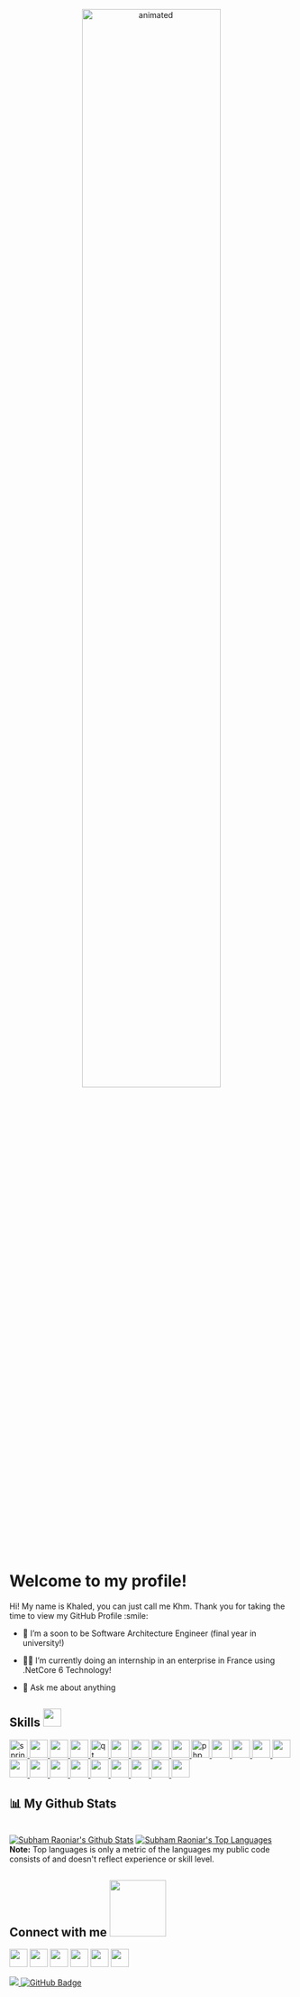 <p align="center">
  <img width="70%" src="https://user-images.githubusercontent.com/47532395/182726113-13539925-b3c6-4b09-8b64-9a284a9a46e9.gif" alt="animated" />
</p>
<h1> Welcome to my profile! </h1>
<p align='center'>
</p>

<div size='20px'> Hi! My name is Khaled, you can just call me Khm. Thank you for taking the time to view my GitHub Profile :smile: 
</div>




- 🔭 I’m a soon to be Software Architecture Engineer (final year in university!)
  
- 👨‍💻 I’m currently doing an internship in an enterprise in France using .NetCore 6 Technology!
  
- 💬 Ask me about anything

<h2> Skills <img src = "https://media2.giphy.com/media/QssGEmpkyEOhBCb7e1/giphy.gif?cid=ecf05e47a0n3gi1bfqntqmob8g9aid1oyj2wr3ds3mg700bl&rid=giphy.gif" width = 32px> </h2>
<a href= https://github.com/KhaledKhm?tab=repositories&q=&type=&language=java&sort= > <img width ='32px' src ='https://raw.githubusercontent.com/rahulbanerjee26/githubAboutMeGenerator/main/icons/spring.svg' alt="spring"> </a>
<a href= https://github.com/KhaledKhm?tab=repositories&q=&type=&language=typescript&sort= > <img width ='32px' src ='https://raw.githubusercontent.com/rahulbanerjee26/githubAboutMeGenerator/main/icons/angularjs.svg'> </a>
<a href= https://github.com/KhaledKhm?tab=repositories&q=&type=&language=c#&sort= > <img width ='32px' src ='https://raw.githubusercontent.com/rahulbanerjee26/githubAboutMeGenerator/main/icons/dotnet.svg'> </a>
<a href= https://github.com/KhaledKhm?tab=repositories&q=&type=&language=c#&sort= > <img width ='32px' src ='https://raw.githubusercontent.com/rahulbanerjee26/githubAboutMeGenerator/main/icons/symfony.svg'> </a>
<a href= https://github.com/KhaledKhm?tab=repositories&q=&type=&language=cpp&sort= > <img width ='32px' src ='https://raw.githubusercontent.com/rahulbanerjee26/githubAboutMeGenerator/main/icons/qt.svg' alt="qt"> </a>
<a href= https://github.com/KhaledKhm?tab=repositories&q=&type=&language=java&sort= > <img width ='32px' src ='https://raw.githubusercontent.com/rahulbanerjee26/githubAboutMeGenerator/main/icons/java.svg'> </a>
<a href= https://github.com/KhaledKhm?tab=repositories&q=&type=&language=c&sort= > <img width ='32px' src ='https://raw.githubusercontent.com/rahulbanerjee26/githubAboutMeGenerator/main/icons/c.svg'> </a>
<a href= https://github.com/KhaledKhm?tab=repositories&q=&type=&language=cpp&sort= > <img width ='32px' src ='https://raw.githubusercontent.com/rahulbanerjee26/githubAboutMeGenerator/main/icons/cpp.svg'> </a>
<a href= https://github.com/KhaledKhm?tab=repositories&q=&type=&language=c#&sort= > <img width ='32px' src ='https://raw.githubusercontent.com/rahulbanerjee26/githubAboutMeGenerator/main/icons/csharp.svg'> </a>
<a href= https://github.com/KhaledKhm?tab=repositories&q=&type=&language=php&sort= > <img alt='php' width ='32px' src ='https://raw.githubusercontent.com/rahulbanerjee26/githubAboutMeGenerator/main/icons/php.svg'> </a>
<a href= https://github.com/KhaledKhm?tab=repositories&q=&type=&language=html&sort= > <img width ='32px' src ='https://raw.githubusercontent.com/rahulbanerjee26/githubAboutMeGenerator/main/icons/html.svg'> </a>
<a href= https://github.com/KhaledKhm?tab=repositories&q=&type=&language=javascript&sort= > <img width ='32px' src ='https://raw.githubusercontent.com/rahulbanerjee26/githubAboutMeGenerator/main/icons/javascript.svg'> </a>
<a href= https://github.com/KhaledKhm?tab=repositories&q=&type=&language=css&sort= > <img width ='32px' src ='https://raw.githubusercontent.com/rahulbanerjee26/githubAboutMeGenerator/main/icons/css.svg'> </a>
<a href= https://github.com/KhaledKhm?tab=repositories&q=&type=&language=shell&sort= > <img width ='32px' src ='https://raw.githubusercontent.com/rahulbanerjee26/githubAboutMeGenerator/main/icons/bash.svg'> </a>
<a href= https://github.com/KhaledKhm?tab=repositories&q=&type=&language=android&sort= > <img width ='32px' src ='https://raw.githubusercontent.com/rahulbanerjee26/githubAboutMeGenerator/main/icons/android.svg'> </a>
<a href= https://github.com/KhaledKhm?tab=repositories&q=&type=&language=docker&sort= > <img width ='32px' src ='https://raw.githubusercontent.com/rahulbanerjee26/githubAboutMeGenerator/main/icons/docker.svg'> </a>
<a href= https://github.com/KhaledKhm?tab=repositories&q=&type=&language=jenkins&sort= > <img width ='32px' src ='https://raw.githubusercontent.com/rahulbanerjee26/githubAboutMeGenerator/main/icons/jenkins.svg'> </a>
<a href= https://github.com/KhaledKhm?tab=repositories&q=&type=&language=git&sort= > <img width ='32px' src ='https://raw.githubusercontent.com/rahulbanerjee26/githubAboutMeGenerator/main/icons/git.svg'> </a>
<a href= https://github.com/KhaledKhm?tab=repositories&q=&type=&language=postman&sort= > <img width ='32px' src ='https://raw.githubusercontent.com/rahulbanerjee26/githubAboutMeGenerator/main/icons/postman.svg'> </a>
<a href= https://github.com/KhaledKhm?tab=repositories&q=&type=&language=mysql&sort= > <img width ='32px' src ='https://raw.githubusercontent.com/rahulbanerjee26/githubAboutMeGenerator/main/icons/mysql.svg'> </a>
<a href= https://github.com/KhaledKhm?tab=repositories&q=&type=&language=mongodb&sort= > <img width ='32px' src ='https://raw.githubusercontent.com/rahulbanerjee26/githubAboutMeGenerator/main/icons/mongodb.svg'> </a>
<a href= https://github.com/KhaledKhm?tab=repositories&q=&type=&language=oracle&sort= > <img width ='32px' src ='https://raw.githubusercontent.com/rahulbanerjee26/githubAboutMeGenerator/main/icons/oracle.svg'> </a>
<a href= https://github.com/KhaledKhm?tab=repositories&q=&type=&language=sqlite&sort= > <img width ='32px' src ='https://raw.githubusercontent.com/rahulbanerjee26/githubAboutMeGenerator/main/icons/sqlite.svg'> </a>

<!--
![Metrics](https://metrics.lecoq.io/khaledkhm?template=classic&base.header=0&base.activity=0&base.community=0&base.repositories=0&base.metadata=0&languages=1&base=header%2C%20activity%2C%20community%2C%20repositories%2C%20metadata&base.indepth=false&base.hireable=false&base.skip=false&languages=false&languages.limit=11&languages.threshold=0%25&languages.other=true&languages.colors=github&languages.sections=most-used&languages.indepth=false&languages.analysis.timeout=15&languages.categories=markup%2C%20programming&languages.recent.categories=markup%2C%20programming&languages.recent.load=300&languages.recent.days=14&config.timezone=Africa%2FLagos)
-->


## 📊 My Github Stats

  <br/>
    <a href="https://github.com/KhaledKhm/github-readme-stats"><img alt="Subham Raoniar's Github Stats" src="https://github-readme-stats.vercel.app/api?username=khaledkhm&show_icons=true&count_private=true&theme=react&hide_border=true&bg_color=0D1117" /></a>
  <a href="https://github.com/khaledkhm/github-readme-stats"><img alt="Subham Raoniar's Top Languages" src="https://github-readme-stats.vercel.app/api/top-langs/?username=khaledkhm&langs_count=8&count_private=true&layout=compact&theme=react&hide_border=true&bg_color=0D1117" /></a>
  <br/>
  <b>Note:</b> Top languages is only a metric of the languages my public code consists of and doesn't reflect experience or skill level.

<!--
<br/>
<br/>

<a href="https://github.com/khaledkhm/github-readme-activity-graph"><img alt="Subham Raoniar's Activity Graph" src="https://activity-graph.herokuapp.com/graph?username=khaledkhm&bg_color=0D1117&color=5BCDEC&line=5BCDEC&point=FFFFFF&hide_border=true" /></a>

<br/>
<br/>
-->


<h2> Connect with me <img src='https://raw.githubusercontent.com/ShahriarShafin/ShahriarShafin/main/Assets/handshake.gif' width="100px"> </h2>
<a href = 'https://www.linkedin.com/in/khaled-maammar-khm24746877'> <img width = '32px' align= 'center' src="https://raw.githubusercontent.com/rahulbanerjee26/githubAboutMeGenerator/main/icons/linked-in-alt.svg"/></a> 
<a href = 'https://www.github.com/khaledkhm'> <img width = '32px' align= 'center' src="https://raw.githubusercontent.com/rahulbanerjee26/githubAboutMeGenerator/main/icons/github.svg"/></a>
<a href = 'mailto:khaled.maammar@esprit.tn'> <img width = '32px' align= 'center' src="https://user-images.githubusercontent.com/5141132/50740364-7ea80880-1217-11e9-8faf-2348e31beedd.png"/></a>
<a href = 'https://discord.gg/xzju3Cfe8Y'> <img width = '32px' align= 'center' src="https://raw.githubusercontent.com/rahulbanerjee26/githubAboutMeGenerator/main/icons/discord.svg"/></a> 
<a href = 'https://www.facebook.com/khaledmaammar97/'> <img width = '32px' align= 'center' src="https://raw.githubusercontent.com/rahulbanerjee26/githubAboutMeGenerator/main/icons/facebook.svg"/></a>
<a href = 'https://www.instagram.com/khaledmaammar'> <img width = '32px' align= 'center' src="https://raw.githubusercontent.com/rahulbanerjee26/githubAboutMeGenerator/main/icons/instagram.svg"/></a>

<br/>
<br/>
<a href="https://github.com/Meghna-DAS/github-profile-views-counter">
    <img src="https://komarev.com/ghpvc/?username=khaledkhm">
</a>
<a href="https://github.com/khaledkhm?tab=followers"><img src="https://img.shields.io/github/followers/khaledkhm?label=Followers&style=social" alt="GitHub Badge"></a>

<!--
<br>
<br>

![GitHub stats](https://github-readme-stats.vercel.app/api?username=khaledkhm&show_icons=true&count_private=true)  


![GitHub streak stats](https://github-readme-streak-stats.herokuapp.com/?user=khaledkhm)  




<br/>
<br/>

<a href="https://github.com/khaledkhm/github-readme-activity-graph"><img alt="Subham Raoniar's Activity Graph" src="https://activity-graph.herokuapp.com/graph?username=khaledkhm&bg_color=0D1117&color=5BCDEC&line=5BCDEC&point=FFFFFF&hide_border=true" /></a>

<br/>
<br/>

<p>
  <img align="center" src="https://github-readme-stats.vercel.app/api/top-langs?username=khaledkhm&show_icons=true&locale=en&layout=compact" alt="khaledkhm" /> 
  </p>

<p>

<img align="center" src="https://github-readme-stats.vercel.app/api?username=khaledkhm&show_icons=true&locale=en" alt="khaledkhm" />
</p>
<br>
<p>
<img align="lerft" src="https://github-readme-streak-stats.herokuapp.com/?user=khaledkhm&" alt="khaledkhm" />
</p>

->>

<!--
**KhaledKhm/KhaledKhm** is a ✨ _special_ ✨ repository because its `README.md` (this file) appears on your GitHub profile.

Here are some ideas to get you started:

- 🔭 I’m currently working on ...
- 🌱 I’m currently learning ...
- 👯 I’m looking to collaborate on ...
- 🤔 I’m looking for help with ...
- 💬 Ask me about ...
- 📫 How to reach me: ...
- 😄 Pronouns: ...
- ⚡ Fun fact: ...
-->
